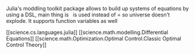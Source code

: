 
 Julia's moddling toolkit package allows to build up systems of equations by using a DSL, main thing
 is $~$ is used instead of $=$ so universe doesn't explode. 
It supports function variables as well

[[science.cs.languages.julia]]
[[science.math.modelling.Differential Equations]]
[[science.math.Optimization.Optimal Control.Classic Optimal Control Theory]]

